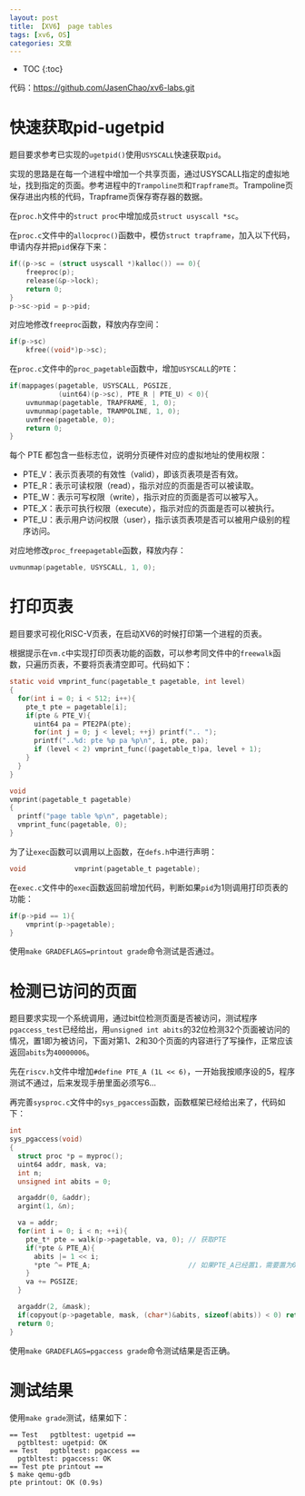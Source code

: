 ```yaml
---
layout: post
title: 【XV6】 page tables
tags: [xv6, OS]
categories: 文章
---
```


* TOC
{:toc}

代码：https://github.com/JasenChao/xv6-labs.git

# 快速获取pid-ugetpid

题目要求参考已实现的`ugetpid()`使用`USYSCALL`快速获取`pid`。

实现的思路是在每一个进程中增加一个共享页面，通过USYSCALL指定的虚拟地址，找到指定的页面。参考进程中的`Trampoline页`和`Trapframe页`。Trampoline页保存进出内核的代码，Trapframe页保存寄存器的数据。

在`proc.h`文件中的`struct proc`中增加成员`struct usyscall *sc`。

在`proc.c`文件中的`allocproc()`函数中，模仿`struct trapframe`，加入以下代码，申请内存并把`pid`保存下来：

```c
if((p->sc = (struct usyscall *)kalloc()) == 0){
    freeproc(p);
    release(&p->lock);
    return 0;
}
p->sc->pid = p->pid;
```

对应地修改`freeproc`函数，释放内存空间：

```c
if(p->sc)
    kfree((void*)p->sc);
```

在`proc.c`文件中的`proc_pagetable`函数中，增加`USYSCALL`的`PTE`：

```c
if(mappages(pagetable, USYSCALL, PGSIZE,
            (uint64)(p->sc), PTE_R | PTE_U) < 0){
    uvmunmap(pagetable, TRAPFRAME, 1, 0);
    uvmunmap(pagetable, TRAMPOLINE, 1, 0);
    uvmfree(pagetable, 0);
    return 0;
}
```

每个 PTE 都包含一些标志位，说明分页硬件对应的虚拟地址的使用权限：
- PTE_V：表示页表项的有效性（valid），即该页表项是否有效。
- PTE_R：表示可读权限（read），指示对应的页面是否可以被读取。
- PTE_W：表示可写权限（write），指示对应的页面是否可以被写入。
- PTE_X：表示可执行权限（execute），指示对应的页面是否可以被执行。
- PTE_U：表示用户访问权限（user），指示该页表项是否可以被用户级别的程序访问。

对应地修改`proc_freepagetable`函数，释放内存：

```c
uvmunmap(pagetable, USYSCALL, 1, 0);
```

# 打印页表

题目要求可视化RISC-V页表，在启动XV6的时候打印第一个进程的页表。

根据提示在`vm.c`中实现打印页表功能的函数，可以参考同文件中的`freewalk`函数，只遍历页表，不要将页表清空即可。代码如下：

```c
static void vmprint_func(pagetable_t pagetable, int level)
{
  for(int i = 0; i < 512; i++){
    pte_t pte = pagetable[i];
    if(pte & PTE_V){
      uint64 pa = PTE2PA(pte);
      for(int j = 0; j < level; ++j) printf(".. ");
      printf("..%d: pte %p pa %p\n", i, pte, pa);
      if (level < 2) vmprint_func((pagetable_t)pa, level + 1);
    }
  }
}

void
vmprint(pagetable_t pagetable)
{
  printf("page table %p\n", pagetable);
  vmprint_func(pagetable, 0);
}
```

为了让`exec`函数可以调用以上函数，在`defs.h`中进行声明：

```c
void            vmprint(pagetable_t pagetable);
```

在`exec.c`文件中的`exec`函数返回前增加代码，判断如果`pid`为1则调用打印页表的功能：

```c
if(p->pid == 1){
    vmprint(p->pagetable);
}
```

使用`make GRADEFLAGS=printout grade`命令测试是否通过。

# 检测已访问的页面

题目要求实现一个系统调用，通过bit位检测页面是否被访问，测试程序`pgaccess_test`已经给出，用`unsigned int abits`的32位检测32个页面被访问的情况，置1即为被访问，下面对第1、2和30个页面的内容进行了写操作，正常应该返回`abits`为`40000006`。

先在`riscv.h`文件中增加`#define PTE_A (1L << 6)`，一开始我按顺序设的5，程序测试不通过，后来发现手册里面必须写6...

再完善`sysproc.c`文件中的`sys_pgaccess`函数，函数框架已经给出来了，代码如下：

```c
int
sys_pgaccess(void)
{
  struct proc *p = myproc();
  uint64 addr, mask, va;
  int n;
  unsigned int abits = 0;

  argaddr(0, &addr);
  argint(1, &n);

  va = addr;
  for(int i = 0; i < n; ++i){
    pte_t* pte = walk(p->pagetable, va, 0); // 获取PTE
    if(*pte & PTE_A){
      abits |= 1 << i;
      *pte ^= PTE_A;                        // 如果PTE_A已经置1，需要置为0，避免第二次访问时混淆
    }
    va += PGSIZE;
  }

  argaddr(2, &mask);
  if(copyout(p->pagetable, mask, (char*)&abits, sizeof(abits)) < 0) return -1;
  return 0;
}
```

使用`make GRADEFLAGS=pgaccess grade`命令测试结果是否正确。

# 测试结果

使用`make grade`测试，结果如下：

```shell
== Test   pgtbltest: ugetpid ==
  pgtbltest: ugetpid: OK
== Test   pgtbltest: pgaccess ==
  pgtbltest: pgaccess: OK
== Test pte printout ==
$ make qemu-gdb
pte printout: OK (0.9s)
```